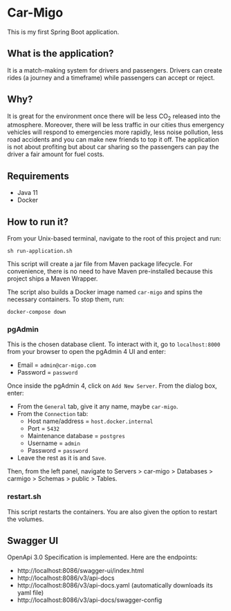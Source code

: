 # Car-Migo

This is my first Spring Boot application.

## What is the application?
It is a match-making system for drivers and passengers.
Drivers can create rides (a journey and a timeframe) while passengers can accept or reject.

## Why?
It is great for the environment once there will be less CO<sub>2</sub> released into the atmosphere.
Moreover, there will be less traffic in our cities thus emergency vehicles will respond to emergencies more rapidly, less noise pollution, less road accidents and you can make new friends to top it off.
The application is not about profiting but about car sharing so the passengers can pay the driver a fair amount for fuel costs.

## Requirements
- Java 11
- Docker

## How to run it?
From your Unix-based terminal, navigate to the root of this project and run:
```
sh run-application.sh
```
This script will create a jar file from Maven package lifecycle. For convenience, there is no need to have Maven pre-installed because this project ships a Maven Wrapper.

The script also builds a Docker image named `car-migo` and spins the necessary containers. To stop them, run:
```
docker-compose down
```

### pgAdmin
This is the chosen database client.
To interact with it, go to `localhost:8000` from your browser to open the pgAdmin 4 UI and enter:
- Email = `admin@car-migo.com`
- Password = `password`

Once inside the pgAdmin 4, click on `Add New Server`. From the dialog box, enter:
- From the `General` tab, give it any name, maybe `car-migo`.
- From the `Connection` tab:
  - Host name/address = `host.docker.internal`
  - Port = `5432`
  - Maintenance database = `postgres`
  - Username = `admin`
  - Password = `password`
- Leave the rest as it is and `Save`.

Then, from the left panel, navigate to Servers > car-migo > Databases > carmigo > Schemas > public > Tables.

### restart.sh
This script restarts the containers. You are also given the option to restart the volumes.

## Swagger UI
OpenApi 3.0 Specification is implemented. Here are the endpoints:
* http://localhost:8086/swagger-ui/index.html
* http://localhost:8086/v3/api-docs
* http://localhost:8086/v3/api-docs.yaml (automatically downloads its yaml file)
* http://localhost:8086/v3/api-docs/swagger-config
